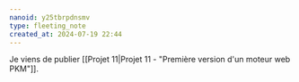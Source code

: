 ```yaml
---
nanoid: y25tbrpdnsmv
type: fleeting_note
created_at: 2024-07-19 22:44
---
```

Je viens de publier [[Projet 11|Projet 11 - "Première version d'un moteur web PKM"]].
